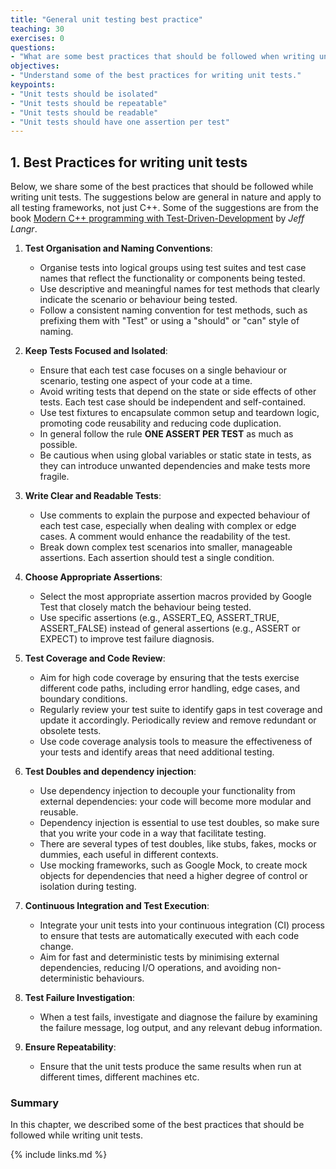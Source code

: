 ```yaml
---
title: "General unit testing best practice"
teaching: 30
exercises: 0
questions:
- "What are some best practices that should be followed when writing unit tests?"
objectives:
- "Understand some of the best practices for writing unit tests."
keypoints:
- "Unit tests should be isolated"
- "Unit tests should be repeatable"
- "Unit tests should be readable"
- "Unit tests should have one assertion per test"
---
```


## 1. Best Practices for writing unit tests

Below, we share some of the best practices that should be followed while writing unit tests. The suggestions below are general in nature and apply to all testing frameworks, not just C++. Some of the suggestions are from the book [Modern C++ programming with Test-Driven-Development](https://www.amazon.co.uk/Modern-Programming-Test-Driven-Development-Better/dp/1937785483) by *Jeff Langr*.

1. **Test Organisation and Naming Conventions**:
    - Organise tests into logical groups using test suites and test case names that reflect the functionality or components being tested.
    - Use descriptive and meaningful names for test methods that clearly indicate the scenario or behaviour being tested.
    - Follow a consistent naming convention for test methods, such as prefixing them with "Test" or using a "should" or "can" style of naming.

2. **Keep Tests Focused and Isolated**:
    - Ensure that each test case focuses on a single behaviour or scenario, testing one aspect of your code at a time.
    - Avoid writing tests that depend on the state or side effects of other tests. Each test case should be independent and self-contained.
    - Use test fixtures to encapsulate common setup and teardown logic, promoting code reusability and reducing code duplication.
    - In general follow the rule **ONE ASSERT PER TEST** as much as possible.
    - Be cautious when using global variables or static state in tests, as they can introduce unwanted dependencies and make tests more fragile.

3. **Write Clear and Readable Tests**:
    - Use comments to explain the purpose and expected behaviour of each test case, especially when dealing with complex or edge cases. A comment would enhance the readability of the test.
    - Break down complex test scenarios into smaller, manageable assertions. Each assertion should test a single condition.

4. **Choose Appropriate Assertions**:
    - Select the most appropriate assertion macros provided by Google Test that closely match the behaviour being tested.
    - Use specific assertions (e.g., ASSERT_EQ, ASSERT_TRUE, ASSERT_FALSE) instead of general assertions (e.g., ASSERT or EXPECT) to improve test failure diagnosis.

5. **Test Coverage and Code Review**:
    - Aim for high code coverage by ensuring that the tests exercise different code paths, including error handling, edge cases, and boundary conditions.
    - Regularly review your test suite to identify gaps in test coverage and update it accordingly. Periodically review and remove redundant or obsolete tests.
    - Use code coverage analysis tools to measure the effectiveness of your tests and identify areas that need additional testing.

6. **Test Doubles and dependency injection**:
    - Use dependency injection to decouple your functionality from external dependencies: your code will become more modular and reusable.
    - Dependency injection is essential to use test doubles, so make sure that you write your code in a way that facilitate testing.
    - There are several types of test doubles, like stubs, fakes, mocks or dummies, each useful in different contexts.
    - Use mocking frameworks, such as Google Mock, to create mock objects for dependencies that need a higher degree of control or isolation during testing.

7. **Continuous Integration and Test Execution**:
    - Integrate your unit tests into your continuous integration (CI) process to ensure that tests are automatically executed with each code change.
    - Aim for fast and deterministic tests by minimising external dependencies, reducing I/O operations, and avoiding non-deterministic behaviours.

8. **Test Failure Investigation**:
    - When a test fails, investigate and diagnose the failure by examining the failure message, log output, and any relevant debug information.

9. **Ensure Repeatability**:
    - Ensure that the unit tests produce the same results when run at different times, different machines etc.

### Summary

In this chapter, we described some of the best practices that should be followed while writing unit tests.

{% include links.md %}
